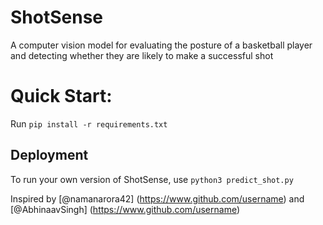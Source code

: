 # ShotSense

A computer vision model for evaluating the posture of a basketball player and detecting whether they are likely to make a successful shot

# Quick Start:
Run ```pip install -r requirements.txt```

## Deployment 
To run your own version of ShotSense, use `python3 predict_shot.py`

Inspired by [@namanarora42] (https://www.github.com/username) and  [@AbhinaavSingh] (https://www.github.com/username)


